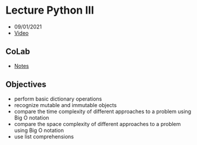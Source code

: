 # Lecture Python III
- 09/01/2021 
- [Video](https://www.youtube.com/watch?v=rxYrTtxefjE)

## CoLab
- [Notes](https://colab.research.google.com/drive/1Kjsasop1h7LAaLNfQ1CfbtiIkKJI76dg?usp=sharing#scrollTo=vpxroiS0frUG)

## Objectives
- perform basic dictionary operations
- recognize mutable and immutable objects
- compare the time complexity of different approaches to a problem using Big O notation
- compare the space complexity of different approaches to a problem using Big O notation
- use list comprehensions